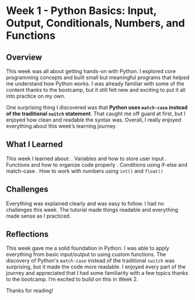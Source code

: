 # Week 1 - Python Basics: Input, Output, Conditionals, Numbers, and Functions

## Overview

This week was all about getting hands-on with Python. I explored core programming concepts and built small but meaningful programs that helped me understand 
how Python works. I was already familiar with some of the content thanks to the bootcamp, but it still felt new and exciting to put it all into practice on my own.

One surprising thing I discovered was that **Python uses `match-case` instead of the traditional `switch` statement**. That caught me off guard at first, 
but I enjoyed how clean and readable the syntax was. Overall, I really enjoyed everything about this week’s learning journey.

## What I Learned

This week I learned about:
. Variables and how to store user input
. Functions and how to organize code properly
. Conditions using if-else and match-case
. How to work with numbers using `int()` and `float()`

## Challenges
Everything was explained clearly and was easy to follow. I had no challenges this week. The tutorial made things readable and everything made sense as I practiced.


## Reflections

This week gave me a solid foundation in Python. I was able to apply everything from basic input/output to using custom functions. 
The discovery of Python's `match-case` instead of the traditional `switch` was surprising, but it made the code more readable. 
I enjoyed every part of the journey and appreciated that I had some familiarity with a few topics thanks to the bootcamp. 
I’m excited to build on this in Week 2.


Thanks for reading!
